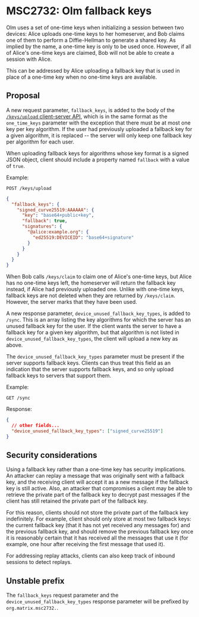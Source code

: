 # MSC2732: Olm fallback keys

Olm uses a set of one-time keys when initializing a session between two
devices: Alice uploads one-time keys to her homeserver, and Bob claims one of
them to perform a Diffie-Hellman to generate a shared key.  As implied by the
name, a one-time key is only to be used once.  However, if all of Alice's
one-time keys are claimed, Bob will not be able to create a session with Alice.

This can be addressed by Alice uploading a fallback key that is used in place
of a one-time key when no one-time keys are available.

## Proposal

A new request parameter, `fallback_keys`, is added to the body of the
[`/keys/upload` client-server API](https://matrix.org/docs/spec/client_server/r0.6.1#post-matrix-client-r0-keys-upload), which is in the same format as the
`one_time_keys` parameter with the exception that there must be at most one key
per key algorithm.  If the user had previously uploaded a fallback key for a
given algorithm, it is replaced -- the server will only keep one fallback key
per algorithm for each user.

When uploading fallback keys for algorithms whose key format is a signed JSON
object, client should include a property named `fallback` with a value of
`true`.

Example:

`POST /keys/upload`

```json
{
  "fallback_keys": {
    "signed_curve25519:AAAAAA": {
      "key": "base64+public+key",
      "fallback": true,
      "signatures": {
        "@alice:example.org": {
          "ed25519:DEVICEID": "base64+signature"
        }
      }
    }
  }
}
```

When Bob calls `/keys/claim` to claim one of Alice's one-time keys, but Alice
has no one-time keys left, the homeserver will return the fallback key instead,
if Alice had previously uploaded one.  Unlike with one-time keys, fallback keys
are not deleted when they are returned by `/keys/claim`.  However, the server
marks that they have been used.

A new response parameter, `device_unused_fallback_key_types`, is added to
`/sync`.  This is an array listing the key algorithms for which the server has
an unused fallback key for the user.  If the client wants the server to have a
fallback key for a given key algorithm, but that algorithm is not listed in
`device_unused_fallback_key_types`, the client will upload a new key as above.

The `device_unused_fallback_key_types` parameter must be present if the server
supports fallback keys.  Clients can thus treat this field as an indication
that the server supports fallback keys, and so only upload fallback keys to
servers that support them.

Example:

`GET /sync`

Response:

```json
{
  // other fields...
  "device_unused_fallback_key_types": ["signed_curve25519"]
}
```

## Security considerations

Using a fallback key rather than a one-time key has security implications.  An
attacker can replay a message that was originally sent with a fallback key, and
the receiving client will accept it as a new message if the fallback key is
still active.  Also, an attacker that compromises a client may be able to
retrieve the private part of the fallback key to decrypt past messages if the
client has still retained the private part of the fallback key.

For this reason, clients should not store the private part of the fallback key
indefinitely.  For example, client should only store at most two fallback keys:
the current fallback key (that it has not yet received any messages for) and
the previous fallback key, and should remove the previous fallback key once it
is reasonably certain that it has received all the messages that use it (for
example, one hour after receiving the first message that used it).

For addressing replay attacks, clients can also keep track of inbound sessions
to detect replays.

## Unstable prefix

The `fallback_keys` request parameter and the `device_unused_fallback_key_types`
response parameter will be prefixed by `org.matrix.msc2732.`.
